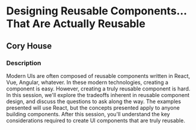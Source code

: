 # Designing Reusable Components…That Are Actually Reusable
## Cory House

### Description

Modern UIs are often composed of reusable components written in React, Vue, Angular, whatever. In these modern technologies, creating a component is easy. However, creating a truly reusable component is hard. In this session, we'll explore the tradeoffs inherent in reusable component design, and discuss the questions to ask along the way. The examples presented will use React, but the concepts presented apply to anyone building components. After this session, you'll understand the key considerations required to create UI components that are truly reusable.

